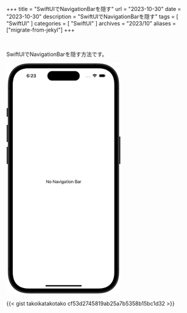 +++
title = "SwiftUIでNavigationBarを隠す"
url = "2023-10-30"
date = "2023-10-30"
description = "SwiftUIでNavigationBarを隠す"
tags = [
  "SwiftUI"
]
categories = [
  "SwiftUI"
]
archives = "2023/10"
aliases = ["migrate-from-jekyl"]
+++

<br>

SwiftUIでNavigationBarを隠す方法です。


<img src="2023-10-30.png" width="300px" alt="SwiftUIでNavigationBarを隠す">

{{< gist takoikatakotako cf53d2745819ab25a7b5358b15bc1d32 >}}
